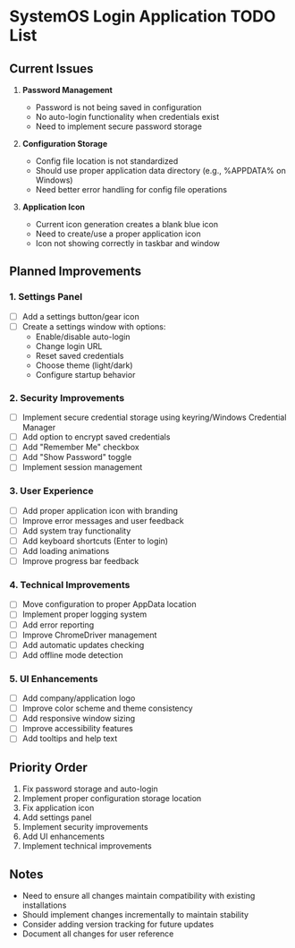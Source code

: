 # SystemOS Login Application TODO List

## Current Issues
1. **Password Management**
   - Password is not being saved in configuration
   - No auto-login functionality when credentials exist
   - Need to implement secure password storage

2. **Configuration Storage**
   - Config file location is not standardized
   - Should use proper application data directory (e.g., %APPDATA% on Windows)
   - Need better error handling for config file operations

3. **Application Icon**
   - Current icon generation creates a blank blue icon
   - Need to create/use a proper application icon
   - Icon not showing correctly in taskbar and window

## Planned Improvements

### 1. Settings Panel
- [ ] Add a settings button/gear icon
- [ ] Create a settings window with options:
  - Enable/disable auto-login
  - Change login URL
  - Reset saved credentials
  - Choose theme (light/dark)
  - Configure startup behavior

### 2. Security Improvements
- [ ] Implement secure credential storage using keyring/Windows Credential Manager
- [ ] Add option to encrypt saved credentials
- [ ] Add "Remember Me" checkbox
- [ ] Add "Show Password" toggle
- [ ] Implement session management

### 3. User Experience
- [ ] Add proper application icon with branding
- [ ] Improve error messages and user feedback
- [ ] Add system tray functionality
- [ ] Add keyboard shortcuts (Enter to login)
- [ ] Add loading animations
- [ ] Improve progress bar feedback

### 4. Technical Improvements
- [ ] Move configuration to proper AppData location
- [ ] Implement proper logging system
- [ ] Add error reporting
- [ ] Improve ChromeDriver management
- [ ] Add automatic updates checking
- [ ] Add offline mode detection

### 5. UI Enhancements
- [ ] Add company/application logo
- [ ] Improve color scheme and theme consistency
- [ ] Add responsive window sizing
- [ ] Improve accessibility features
- [ ] Add tooltips and help text

## Priority Order
1. Fix password storage and auto-login
2. Implement proper configuration storage location
3. Fix application icon
4. Add settings panel
5. Implement security improvements
6. Add UI enhancements
7. Implement technical improvements

## Notes
- Need to ensure all changes maintain compatibility with existing installations
- Should implement changes incrementally to maintain stability
- Consider adding version tracking for future updates
- Document all changes for user reference 